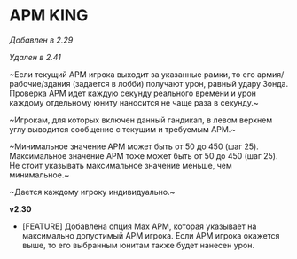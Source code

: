 # APM KING

*Добавлен в 2.29*

*Удален в 2.41*

~Если текущий APM игрока выходит за указанные рамки, то его армия/рабочие/здания (задается в лобби) получают урон, равный удару Зонда. Проверка APM идет каждую секунду реального времени и урон каждому отдельному юниту наносится не чаще раза в секунду.~

~Игрокам, для которых включен данный гандикап, в левом верхнем углу выводится сообщение с текущим и требуемым APM.~

~Минимальное значение APM может быть от 50 до 450 (шаг 25). Максимальное значение APM тоже может быть от 50 до 450 (шаг 25). Не стоит указывать максимальное значение меньше, чем минимальное.~ 

~Дается каждому игроку индивидуально.~

**v2.30**

* [FEATURE] Добавлена опция Max APM, которая указывает на максимально допустимый APM игрока. Если APM игрока окажется выше, то его выбранным юнитам также будет нанесен урон.
